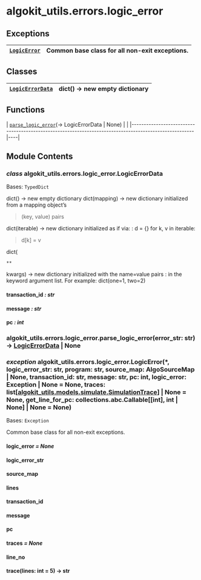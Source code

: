 # algokit_utils.errors.logic_error

## Exceptions

| [`LogicError`](#algokit_utils.errors.logic_error.LogicError)   | Common base class for all non-exit exceptions.   |
|----------------------------------------------------------------|--------------------------------------------------|

## Classes

| [`LogicErrorData`](#algokit_utils.errors.logic_error.LogicErrorData)   | dict() -> new empty dictionary   |
|------------------------------------------------------------------------|----------------------------------|

## Functions

| [`parse_logic_error`](#algokit_utils.errors.logic_error.parse_logic_error)(→ LogicErrorData | None)   |    |
|-------------------------------------------------------------------------------------------------------|----|

## Module Contents

### *class* algokit_utils.errors.logic_error.LogicErrorData

Bases: `TypedDict`

dict() -> new empty dictionary
dict(mapping) -> new dictionary initialized from a mapping object’s

> (key, value) pairs

dict(iterable) -> new dictionary initialized as if via:
: d = {}
  for k, v in iterable:
  <br/>
  > d[k] = v

dict(

```
**
```

kwargs) -> new dictionary initialized with the name=value pairs
: in the keyword argument list.  For example:  dict(one=1, two=2)

#### transaction_id *: str*

#### message *: str*

#### pc *: int*

### algokit_utils.errors.logic_error.parse_logic_error(error_str: str) → [LogicErrorData](#algokit_utils.errors.logic_error.LogicErrorData) | None

### *exception* algokit_utils.errors.logic_error.LogicError(\*, logic_error_str: str, program: str, source_map: AlgoSourceMap | None, transaction_id: str, message: str, pc: int, logic_error: Exception | None = None, traces: list[[algokit_utils.models.simulate.SimulationTrace](../../models/simulate/index.md#algokit_utils.models.simulate.SimulationTrace)] | None = None, get_line_for_pc: collections.abc.Callable[[int], int | None] | None = None)

Bases: `Exception`

Common base class for all non-exit exceptions.

#### logic_error *= None*

#### logic_error_str

#### source_map

#### lines

#### transaction_id

#### message

#### pc

#### traces *= None*

#### line_no

#### trace(lines: int = 5) → str
